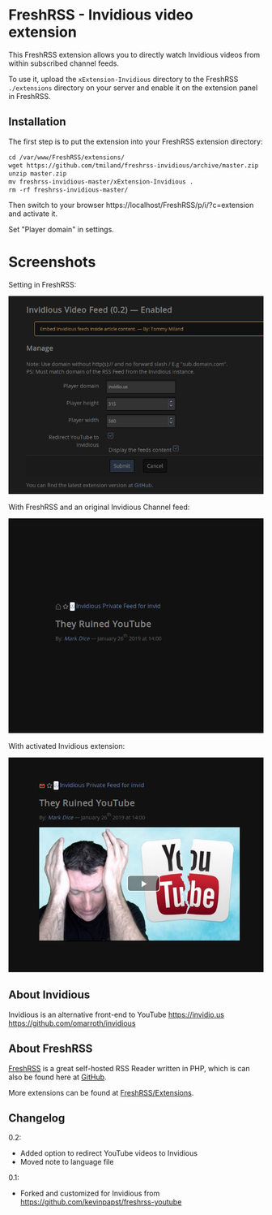 # FreshRSS - Invidious video extension

This FreshRSS extension allows you to directly watch Invidious videos from within subscribed channel feeds.



To use it, upload the ```xExtension-Invidious``` directory to the FreshRSS `./extensions` directory on your server and enable it on the extension panel in FreshRSS.

## Installation

The first step is to put the extension into your FreshRSS extension directory:
```
cd /var/www/FreshRSS/extensions/
wget https://github.com/tmiland/freshrss-invidious/archive/master.zip
unzip master.zip
mv freshrss-invidious-master/xExtension-Invidious .
rm -rf freshrss-invidious-master/
```

Then switch to your browser https://localhost/FreshRSS/p/i/?c=extension and activate it.

Set "Player domain" in settings.

# Screenshots

Setting in FreshRSS:

![screenshot settings](https://raw.githubusercontent.com/tmiland/freshrss-invidious/master/settings.png?raw=true "Custom option to set the domain of your own instance, player height/width and option to redirect YouTube videos to Invidious")

With FreshRSS and an original Invidious Channel feed:

![screenshot before](https://raw.githubusercontent.com/tmiland/freshrss-invidious/master/example2.png?raw=true "Without this extension the video is not shown")

With activated Invidious extension:

![screenshot after](https://raw.githubusercontent.com/tmiland/freshrss-invidious/master/example.png?raw=true "After activationg the extension you can enjoy your video directly in the FreshRSS stream")

## About Invidious
Invidious is an alternative front-end to YouTube
https://invidio.us
https://github.com/omarroth/invidious

## About FreshRSS
[FreshRSS](https://freshrss.org/) is a great self-hosted RSS Reader written in PHP, which is can also be found here at [GitHub](https://github.com/FreshRSS/FreshRSS).

More extensions can be found at [FreshRSS/Extensions](https://github.com/FreshRSS/Extensions).

## Changelog

0.2:
* Added option to redirect YouTube videos to Invidious
* Moved note to language file

0.1:
* Forked and customized for Invidious from https://github.com/kevinpapst/freshrss-youtube

